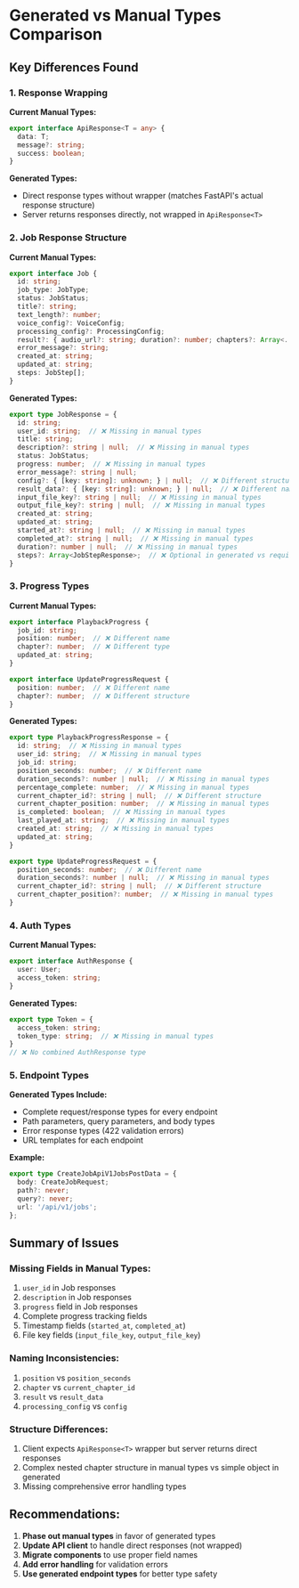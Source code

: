 # Generated vs Manual Types Comparison

## Key Differences Found

### 1. **Response Wrapping**
**Current Manual Types:**
```typescript
export interface ApiResponse<T = any> {
  data: T;
  message?: string;
  success: boolean;
}
```

**Generated Types:**
- Direct response types without wrapper (matches FastAPI's actual response structure)
- Server returns responses directly, not wrapped in `ApiResponse<T>`

### 2. **Job Response Structure**
**Current Manual Types:**
```typescript
export interface Job {
  id: string;
  job_type: JobType;
  status: JobStatus;
  title?: string;
  text_length?: number;
  voice_config?: VoiceConfig;
  processing_config?: ProcessingConfig;
  result?: { audio_url?: string; duration?: number; chapters?: Array<...> };
  error_message?: string;
  created_at: string;
  updated_at: string;
  steps: JobStep[];
}
```

**Generated Types:**
```typescript
export type JobResponse = {
  id: string;
  user_id: string;  // ❌ Missing in manual types
  title: string;
  description?: string | null;  // ❌ Missing in manual types
  status: JobStatus;
  progress: number;  // ❌ Missing in manual types
  error_message?: string | null;
  config?: { [key: string]: unknown; } | null;  // ❌ Different structure
  result_data?: { [key: string]: unknown; } | null;  // ❌ Different name
  input_file_key?: string | null;  // ❌ Missing in manual types
  output_file_key?: string | null;  // ❌ Missing in manual types
  created_at: string;
  updated_at: string;
  started_at?: string | null;  // ❌ Missing in manual types
  completed_at?: string | null;  // ❌ Missing in manual types
  duration?: number | null;  // ❌ Missing in manual types
  steps?: Array<JobStepResponse>;  // ❌ Optional in generated vs required in manual
}
```

### 3. **Progress Types**
**Current Manual Types:**
```typescript
export interface PlaybackProgress {
  job_id: string;
  position: number;  // ❌ Different name
  chapter?: number;  // ❌ Different type
  updated_at: string;
}

export interface UpdateProgressRequest {
  position: number;  // ❌ Different name
  chapter?: number;  // ❌ Different structure
}
```

**Generated Types:**
```typescript
export type PlaybackProgressResponse = {
  id: string;  // ❌ Missing in manual types
  user_id: string;  // ❌ Missing in manual types
  job_id: string;
  position_seconds: number;  // ❌ Different name
  duration_seconds?: number | null;  // ❌ Missing in manual types
  percentage_complete: number;  // ❌ Missing in manual types
  current_chapter_id?: string | null;  // ❌ Different structure
  current_chapter_position: number;  // ❌ Missing in manual types
  is_completed: boolean;  // ❌ Missing in manual types
  last_played_at: string;  // ❌ Missing in manual types
  created_at: string;  // ❌ Missing in manual types
  updated_at: string;
}

export type UpdateProgressRequest = {
  position_seconds: number;  // ❌ Different name
  duration_seconds?: number | null;  // ❌ Missing in manual types
  current_chapter_id?: string | null;  // ❌ Different structure
  current_chapter_position?: number;  // ❌ Missing in manual types
}
```

### 4. **Auth Types**
**Current Manual Types:**
```typescript
export interface AuthResponse {
  user: User;
  access_token: string;
}
```

**Generated Types:**
```typescript
export type Token = {
  access_token: string;
  token_type: string;  // ❌ Missing in manual types
}
// ❌ No combined AuthResponse type
```

### 5. **Endpoint Types**
**Generated Types Include:**
- Complete request/response types for every endpoint
- Path parameters, query parameters, and body types
- Error response types (422 validation errors)
- URL templates for each endpoint

**Example:**
```typescript
export type CreateJobApiV1JobsPostData = {
  body: CreateJobRequest;
  path?: never;
  query?: never;
  url: '/api/v1/jobs';
};
```

## Summary of Issues

### Missing Fields in Manual Types:
1. `user_id` in Job responses
2. `description` in Job responses  
3. `progress` field in Job responses
4. Complete progress tracking fields
5. Timestamp fields (`started_at`, `completed_at`)
6. File key fields (`input_file_key`, `output_file_key`)

### Naming Inconsistencies:
1. `position` vs `position_seconds`
2. `chapter` vs `current_chapter_id`
3. `result` vs `result_data`
4. `processing_config` vs `config`

### Structure Differences:
1. Client expects `ApiResponse<T>` wrapper but server returns direct responses
2. Complex nested chapter structure in manual types vs simple object in generated
3. Missing comprehensive error handling types

## Recommendations:
1. **Phase out manual types** in favor of generated types
2. **Update API client** to handle direct responses (not wrapped)
3. **Migrate components** to use proper field names
4. **Add error handling** for validation errors
5. **Use generated endpoint types** for better type safety